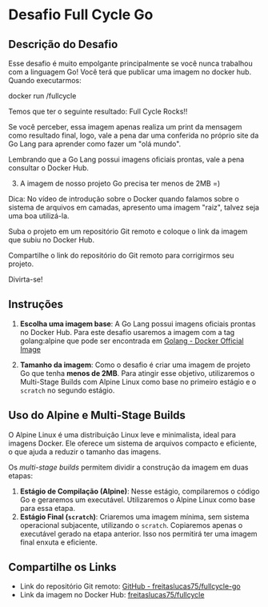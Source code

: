 # Desafio Full Cycle Go

## Descrição do Desafio

Esse desafio é muito empolgante principalmente se você nunca trabalhou com a linguagem Go!
Você terá que publicar uma imagem no docker hub. Quando executarmos:

docker run <seu-user>/fullcycle

Temos que ter o seguinte resultado: Full Cycle Rocks!!

Se você perceber, essa imagem apenas realiza um print da mensagem como resultado final, logo, vale a pena dar uma conferida no próprio site da Go Lang para aprender como fazer um "olá mundo".

Lembrando que a Go Lang possui imagens oficiais prontas, vale a pena consultar o Docker Hub.

3) A imagem de nosso projeto Go precisa ter menos de 2MB =)

Dica: No vídeo de introdução sobre o Docker quando falamos sobre o sistema de arquivos em camadas, apresento uma imagem "raiz", talvez seja uma boa utilizá-la.

Suba o projeto em um repositório Git remoto e coloque o link da imagem que subiu no Docker Hub.

Compartilhe o link do repositório do Git remoto para corrigirmos seu projeto.

Divirta-se!

## Instruções

1. **Escolha uma imagem base**: A Go Lang possui imagens oficiais prontas no Docker Hub. Para este desafio usaremos a imagem com a tag golang:alpine que pode ser encontrada em [Golang - Docker Official Image](https://hub.docker.com/_/golang/tags)

2. **Tamanho da imagem**: Como o desafio é criar uma imagem de projeto Go que tenha **menos de 2MB**. Para atingir esse objetivo, utilizaremos o Multi-Stage Builds com Alpine Linux como base no primeiro estágio e o `scratch` no segundo estágio.

## Uso do Alpine e Multi-Stage Builds

O Alpine Linux é uma distribuição Linux leve e minimalista, ideal para imagens Docker. Ele oferece um sistema de arquivos compacto e eficiente, o que ajuda a reduzir o tamanho das imagens.

Os *multi-stage builds* permitem dividir a construção da imagem em duas etapas:

1. **Estágio de Compilação (Alpine)**: Nesse estágio, compilaremos o código Go e geraremos um executável. Utilizaremos o Alpine Linux como base para essa etapa.
2. **Estágio Final (`scratch`)**: Criaremos uma imagem mínima, sem sistema operacional subjacente, utilizando o `scratch`. Copiaremos apenas o executável gerado na etapa anterior. Isso nos permitirá ter uma imagem final enxuta e eficiente.

## Compartilhe os Links

- Link do repositório Git remoto: [GitHub - freitaslucas75/fullcycle-go](https://github.com/lucasfreitass10/FullCycle3DockerGolang)
- Link da imagem no Docker Hub: [freitaslucas75/fullcycle](https://hub.docker.com/r/freitaslucas75/fullcycle)
